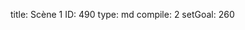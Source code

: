title:          Scène 1
ID:             490
type:           md
compile:        2
setGoal:        260


